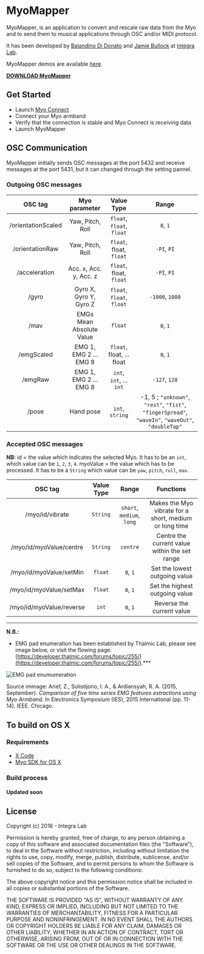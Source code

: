 # MyoMapper
MyoMapper, is an application to convert and rescale raw data from the Myo and to send them to musical applications through OSC and/or MIDI protocol.

It has been developed by [Balandino Di Donato](http://www.balandinodidonato.com) and [Jamie Bullock](http://jamiebullock.com/) at [Integra Lab](http://www.integra.io/lab).

MyoMapper demos are available [here](https://vimeo.com/album/3313801).

[**DOWNLOAD MyoMapper**](http://www.balandinodidonato.com/myomapper/)

## Get Started

- Launch [Myo Connect](https://developer.thalmic.com/downloads)
- Connect your Myo armband
- Verify that the connection is stable and Myo Connect is receiving data
- Launch MyoMapper

## OSC Communication

MyoMapper initially sends OSC messages at the port 5432 and receive messages at the port 5431, but it can changed through the setting pannel.

### Outgoing OSC messages

| OSC tag             | Myo parameter            | Value Type               | Range       |
| :---:               | :---:                    | :---:                    |:---:        |
| /orientationScaled  | Yaw, Pitch, Roll         | `float`, `float`, `float`      | `0`, `1`        |
| /orientationRaw     | Yaw, Pitch, Roll         | `float`, float, `float`      | `-PI`, `PI`     |
| /acceleration       | Acc. x, Acc. y, Acc. z   | `float`, float, `float`      | `-PI`, `PI`     |
| /gyro               | Gyro X, Gyro Y, Gyro Z   | `float`, `float`, `float`      | `-1000`, `1000` |
| /mav                | EMGs Mean Absolute Value | `float`                    | `0`, `1`        |
| /emgScaled          | EMG 1, EMG 2 ... EMG 8   | `float`, float, ... float  | `0`, `1`        |
| /emgRaw             | EMG 1, EMG 2 ... EMG 8   | `int`, `int`, ... `int`        | `-127`, `128`   |
| /pose               | Hand pose                | `int`, `string`              | -1, 5 ; `"unknown"`, `"rest"`,  `"fist"`, `"fingerSpread"`, `"waveIn"`, `"waveOut"`, `"doubleTap"` |

### Accepted OSC messages

**NB:**
id = the value which indicates the selected Myo. It has to be an `int`, which value can be `1`, `2`, `3`, `4`.
myoValue = the value which has to be processed. It has to be a `String` which value can be `yaw`, `pitch`, `roll`, `mav`.

| OSC tag                    | Value Type | Range                     | Functions                                              |
| :---:                      | :---:      | :---:                     |  :---:                                                 |
| /myo/id/vibrate            | `String`   | `short`, `medium`, `long` | Makes the Myo vibrate for a short, medium or long time |
| /myo/id/myoValue/centre    | `String`   | `centre`                  | Centre the current value within the set range          |
| /myo/id/myoValue/setMin    | `float`    |  `0`, `1`                 | Set the lowest outgoing value                          |
| /myo/id/myoValue/setMax    | `float`    |  `0`, `1`                 | Set the highest outgoing value                         |
| /myo/id/myoValue/reverse   | `int`      |  `0`, `1`                 | Reverse the current value                              |

---

**N.B.:**

- EMG pad enumeration has been established by Thalmic Lab, please see image below, or visit the flowing page: [https://developer.thalmic.com/forums/topic/255/](https://developer.thalmic.com/forums/topic/255/).***

![EMG pad enumumeration](http://i59.tinypic.com/1zyez3r.jpg "EMG pad enumumeration")

Source immage: Arief, Z., Sulistijono, I. A., & Ardiansyah, R. A. (2015, September). *Comparison of five time series EMG features extractions using Myo Armband.* In Electronics Symposium (IES), 2015 International (pp. 11-14). IEEE. Chicago.


## To build on OS X

### Requirements

- [X Code](https://developer.apple.com/xcode/)
- [Myo SDK for OS X](https://developer.thalmic.com/downloads)

### Build process

#### Updated soon

## License

Copyright (c)  2016 - Integra Lab

Permission is hereby granted, free of charge, to any person obtaining a copy
of this software and associated documentation files (the "Software"), to deal
in the Software without restriction, including without limitation the rights
to use, copy, modify, merge, publish, distribute, sublicense, and/or sell
copies of the Software, and to permit persons to whom the Software is
furnished to do so, subject to the following conditions:

The above copyright notice and this permission notice shall be included in
all copies or substantial portions of the Software.

THE SOFTWARE IS PROVIDED "AS IS", WITHOUT WARRANTY OF ANY KIND, EXPRESS OR
IMPLIED, INCLUDING BUT NOT LIMITED TO THE WARRANTIES OF MERCHANTABILITY,
FITNESS FOR A PARTICULAR PURPOSE AND NONINFRINGEMENT. IN NO EVENT SHALL THE
AUTHORS OR COPYRIGHT HOLDERS BE LIABLE FOR ANY CLAIM, DAMAGES OR OTHER
LIABILITY, WHETHER IN AN ACTION OF CONTRACT, TORT OR OTHERWISE, ARISING FROM,
OUT OF OR IN CONNECTION WITH THE SOFTWARE OR THE USE OR OTHER DEALINGS IN
THE SOFTWARE.
